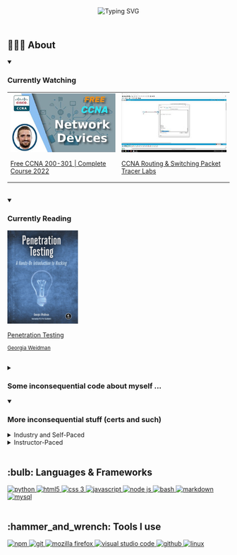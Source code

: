 <header align="center">
  <img src="https://readme-typing-svg.herokuapp.com?font=Josefin+Sans&size=42&width=600&height=96&duration=3333&vCenter=true&lines=%3E%3E%3E+schmwong.hello();Hi%2C+Paul+here+%F0%9F%91%8B;I'm+from+Singapore+%F0%9F%87%B8%F0%9F%87%AC;Thanks+for+dropping+by" alt="Typing SVG" />
</header>

<h2>
👨🏻‍💻 About
</h2>

<section>
  <details open>
    <summary>
      <h3>Currently Watching</h3>
    </summary>
<!--     <br/> -->
    <table>
      <tr>
        <td>
          <a href="https://www.youtube.com/playlist?list=PLxbwE86jKRgMpuZuLBivzlM8s2Dk5lXBQ">
            <img src="./assets/jeremy_ccna_thumbnail.jpg"  />   
            <p>
              Free CCNA 200-301 | Complete Course 2022
            </p>
          </a>
        </td>
        <td>
          <a href="https://www.youtube.com/playlist?list=PLxbwE86jKRgMQ4HTuaJ7yQgA2BoNwY9ct">
            <img src="./assets/jeremy_packet_tracer.jpg"  />
            <p>
              CCNA Routing & Switching Packet Tracer Labs
            </p>
          </a>
        </td>
      </tr>
    </table>
  </details>
  <br/>
  <details open>
    <summary>
      <h3>Currently Reading</h3>
    </summary>
<!--     <br/> -->
    <a href="https://www.amazon.com/Penetration-Testing-Hands-Introduction-Hacking/dp/1593275641">
        <img src="./assets/cover_penetration_testing.jpg" width=160 />
        <p>Penetration Testing</p>
        <sub><p>Georgia Weidman</p></sub>
    </a>
  </details>
</section>
<br/>
<details>
  <summary>
    <h3>Some inconsequential code about myself ...</h3>
  </summary>

<!-- <br/> -->

```python
class schmwong(github.user):
  name = "Paul"
  country = "Singapore 🇸🇬"
  spoken_languages = {
      working: "English",
      second_working: "Mandarin Chinese",
      national: "Malay",
      colloquial: "Singlish"
  }
  personality = "INTP"
  interests = [
    "🔐 Cyber Security",
    "🤖 Process Automation in the Cloud",
    "💈 Data Pipelines"
  ]

  def __init__(self, birth_year=1582):
    super(schmwong, self).__init__(userinfo)
    self.age = datetime.now().year - int(birth_year)  # ♑
    account.type = "Personal"

  def thank_decorator(func):
    def wrapper():
      func()
      print("Thanks for dropping by")
    return wrapper

  @thank_decorator
  def hello():
    print(f"Hi, {name} here 👋")
    print(f"I'm from {country}")
```
<br/>
<header align="center">
  <img src="https://readme-typing-svg.herokuapp.com?font=Josefin+Sans&size=48&width=600&height=85&duration=3333&vCenter=true&lines=%3E%3E%3E+schmwong.問候();你好%2C+我是+Paul+%F0%9F%91%8B;我來自新加坡+%F0%9F%87%B8%F0%9F%87%AC;歡迎參觀我的個人頁面" alt="Typing SVG" />
</header>

<br/>

```java
類別 schmwong(github.使用者):
  名 = "Paul"
  國籍 = "新加坡 🇸🇬"
  語言能力 = {
    工作語言: "英式英語",
    第二工作語言: "華語",
    國語: "馬來語",
    口語: "星式英語"
  }
  人格 = "INTP"
  興趣 = [
    "🔐 網路安全",
    "🤖 雲端流程自動化",
    "💈 數據管道"
  ]
  
  定義 __初始__(俺, 出生年=1582):
    超級(schmwong, 俺).__初始__(使用者資訊)
    俺.年齡 = datetime.now().year - 整數(出生年) #♑
    帳號.類型 = "個人"
   
  定義 歡迎_裝飾器(函數):
    定義 包裝器():
      函數()
      印("歡迎參觀我的個人頁面")
    傳回 包裝器
  
  @歡迎_裝飾器
  定義 問候():
    印("你好, 我是, ", 名, " 👋")
    印("我來自 ", 國籍)
```

  <sub>
    <a href="https://github.com/gasolin/zhpy/blob/wiki/AboutZhpy.md">
      About Chinese Python
    </a>
  </sub>  
</details>

<details open>
  <summary>
    <h3>More inconsequential stuff (certs and such)</h3>
  </summary>
  <details>
    <summary>
<!--       <sub>
        <sup> -->
          Industry and Self-Paced
<!--         </sup>
      </sub> -->
    </summary>
<!--     <br/> -->
    <table>
      <tbody align="center">
        <tr>
          <td>
            <a href="https://www.credly.com/badges/f1676f95-19f1-4669-878d-ea39425872d0">
              <img src="./assets/badge_power_bi_da.png" width=230px />
            </a>
          </td>
          <td>
            <a href="https://www.freecodecamp.org/certification/schmwong/scientific-computing-with-python-v7">
              <img src="./assets/cert_scicomp_python.png" width=360px />
            </a>
          </td>
        </tr>
        <tr>
          <td>
            <a href="https://courses.edx.org/certificates/225c5c2e995f496189f35ebb93218fae">
              <img src="./assets/edX_ENCE607.1x.png" width=360px />
            </a>
          </td>
          <td>
            <a href="https://courses.edx.org/certificates/7ab491e21e03400097e71cc497c76651">
              <img src="./assets/edX_py4e101x.png" width=360px />
            </a>
          </td>
        </tr>
        <tr>
          <td>
            <a href="https://courses.edx.org/certificates/1839600cfdc94671a5c81090d8590ca2">
              <img src="./assets/edX_CS50B.png" width=360px />
            </a>
          </td>
          <td>
            <a href="https://courses.edx.org/certificates/afb3d6e39b934ac69514410ceb56df60">
              <img src="./assets/edX_JS.0x.png" width=360px />
            </a>
          </td>
        </tr>
      </tbody>
    </table>
  </details>
  <details>
    <summary>
<!--         <sup>
          <sub> -->
            Instructor-Paced
<!--           </sub>
      </sup> -->
    </summary>
<!--     <br/> -->
    <table>
      <tbody align="center">
        <tr>
          <td>
            <a href="https://credentials.nus.edu.sg/profile/wongshiming975517/transcript">
              <img src="./assets/cert_nus_ba.png" width=300px />
            </a>
          </td>
          <td>
            <a href="https://credentials.nus.edu.sg/profile/wongshiming975517/wallet">
              <img src="./assets/cert_nus_fintech.png" width=300px />
            </a>
          </td>
        </tr>
      </tbody>
    </table>
    </br>
  </details>
</details>

<br/>
<section>
<!--  https://devicon.dev/  -->
  <h2>:bulb: Languages & Frameworks</h2>
  <a href="https://docs.python.org/3/">
    <img title="Python" alt="python" width="45px" src="https://cdn.jsdelivr.net/gh/devicons/devicon/icons/python/python-original.svg" />
  </a>
  <a href="https://developer.mozilla.org/en-US/docs/Glossary/HTML5">
    <img title="HTML 5" alt="html5" width="40px" src="https://cdn.jsdelivr.net/gh/devicons/devicon/icons/html5/html5-original.svg" />
  </a>
  <a href="https://www.w3.org/Style/CSS/">
    <img title="CSS 3" alt="css 3" width="40px" src="https://cdn.jsdelivr.net/gh/devicons/devicon/icons/css3/css3-original.svg" />
  </a>
  <a href="https://developer.mozilla.org/en-US/docs/Web/JavaScript">
    <img title="JavaScript" alt="javascript" width="40px" src="https://cdn.jsdelivr.net/gh/devicons/devicon/icons/javascript/javascript-plain.svg" />
  </a>
  <a href="https://nodejs.org/en/docs/">
    <img title="NodeJS" alt="node js" width="40px" src="https://cdn.jsdelivr.net/gh/devicons/devicon/icons/nodejs/nodejs-original.svg" />
  </a> 
  <a href="https://www.gnu.org/software/bash/manual/bashref.html">
    <img title="Bash" alt="bash" width=40px src="https://cdn.jsdelivr.net/gh/devicons/devicon/icons/bash/bash-plain.svg" />
  </a>
  <a href="https://www.markdownguide.org/">
    <img title="Markdown" alt="markdown" width="40px" src="https://cdn.jsdelivr.net/gh/devicons/devicon/icons/markdown/markdown-original.svg" />
  </a>
  <a href="https://dev.mysql.com/doc/">
    <img title="MySQL" alt="mysql" width=40px src="https://cdn.jsdelivr.net/gh/devicons/devicon/icons/mysql/mysql-plain.svg" />
  </a>
  </br></br>
</section>
<section>
  <h2>:hammer_and_wrench: Tools I use</h2>
  <a href="https://docs.npmjs.com/">
    <img title="npm" alt="npm" width="40px" src="https://cdn.jsdelivr.net/gh/devicons/devicon/icons/npm/npm-original-wordmark.svg" />
  </a>
  <a href="https://git-scm.com/doc">
    <img title="Git" alt="git" width="40px" src="https://cdn.jsdelivr.net/gh/devicons/devicon/icons/git/git-original.svg" />
  </a>
  <a href="https://firefox-source-docs.mozilla.org/devtools-user/">
    <img title="Mozilla Firefox" alt="mozilla firefox" width="40px" src="https://cdn.jsdelivr.net/gh/devicons/devicon/icons/firefox/firefox-original.svg" />
  </a>
  <a href="https://code.visualstudio.com/docs">
    <img title="VS Code" alt="visual studio code" width="40px" src="https://cdn.jsdelivr.net/gh/devicons/devicon/icons/vscode/vscode-original.svg" />
  </a>
  <a href="https://docs.github.com/en">
    <img title="GitHub" alt="github" width="40px" src="https://cdn.jsdelivr.net/gh/devicons/devicon/icons/github/github-original.svg" />
  </a>
  <a href="https://linux.die.net/">
    <img title="Linux" alt="linux" width="45px" src="https://cdn.jsdelivr.net/gh/devicons/devicon/icons/linux/linux-original.svg" />
  </a>
  </br></br>
</section>
